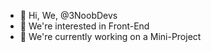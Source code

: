 - 👋 Hi, We, @3NoobDevs
- 👀 We're interested in Front-End
- 🌱 We're currently working on a Mini-Project
